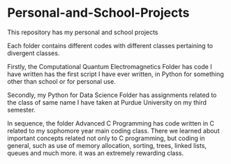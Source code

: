 # Personal-and-School-Projects
This repository has my personal and school projects

Each folder contains different codes with different classes pertaining to divergent classes.

Firstly, the Computational Quantum Electromagnetics Folder has code I have written has the first script I have ever written, in Python for something other than school or for personal use.

Secondly, my Python for Data Science Folder has assignments related to the class of same name I have taken at Purdue University on my third semester.

In sequence, the folder Advanced C Programming has code written in C related to my sophomore year main coding class. There we learned about important concepts related not only to C programming, but coding in general, such as use of memory allocation, sorting, trees, linked lists, queues and much more. it was an extremely rewarding class.
